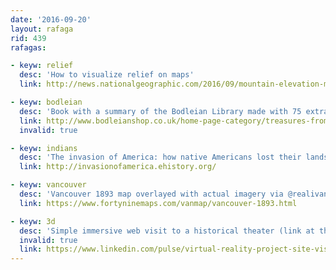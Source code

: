 ```yaml
---
date: '2016-09-20'
layout: rafaga
rid: 439
rafagas:

- keyw: relief
  desc: 'How to visualize relief on maps'
  link: http://news.nationalgeographic.com/2016/09/mountain-elevation-maps-illustration/

- keyw: bodleian
  desc: 'Book with a summary of the Bodleian Library made with 75 extraordinary maps'
  link: http://www.bodleianshop.co.uk/home-page-category/treasures-from-the-map-room.html
  invalid: true

- keyw: indians
  desc: 'The invasion of America: how native Americans lost their lands'
  link: http://invasionofamerica.ehistory.org/

- keyw: vancouver
  desc: 'Vancouver 1893 map overlayed with actual imagery via @realivansanchez'
  link: https://www.fortyninemaps.com/vanmap/vancouver-1893.html

- keyw: 3d
  desc: 'Simple immersive web visit to a historical theater (link at the end)'
  invalid: true
  link: https://www.linkedin.com/pulse/virtual-reality-project-site-visitation-paul-tice?trk=hp-feed-article-title-like
---
```

